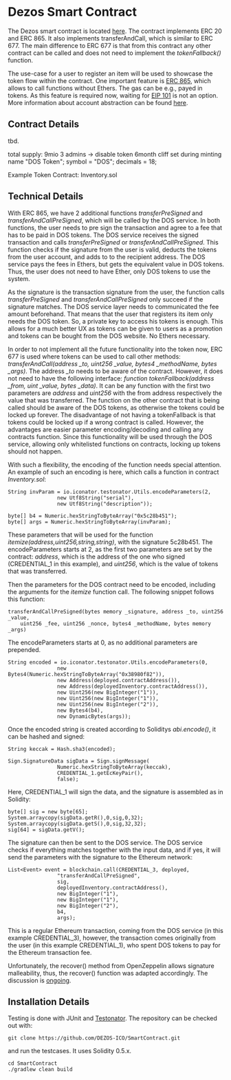 # Dezos Smart Contract

The Dezos smart contract is located [here](https://github.com/DEZOS-ICO/SmartContract/blob/master/src/test/resources/DOS.sol).
The contract implements ERC 20 and ERC 865. It also implements transferAndCall, 
which is similar to ERC 677. The main difference to ERC 677 is that from this contract any other 
contract can be called and does not need to implement the *tokenFallback()* function.

The use-case for a user to register an item will be used to showcase the token flow within 
the contract. One important feature is [ERC 865](https://github.com/ethereum/EIPs/issues/865), 
which allows to call functions without Ethers. The gas can be e.g., payed in tokens. As this 
feature is required now, waiting for [EIP 101](https://github.com/ethereum/EIPs/issues/28) 
is not an option. More information about account abstraction can be found 
[here](https://blog.ethereum.org/2015/12/24/understanding-serenity-part-i-abstraction/).

## Contract Details
tbd.

total supply: 9mio
3 admins -> disable token
6month cliff set during minting
name "DOS Token";
symbol = "DOS";
decimals = 18;

Example Token Contract: Inventory.sol

## Technical Details

With ERC 865, we have 2 additional functions *transferPreSigned* and *transferAndCallPreSigned*, 
which will be called by the DOS service. In both functions, the user needs to pre sign the 
transaction and agree to a fee that has to be paid in DOS tokens. The DOS service receives 
the signed transaction and calls *transferPreSigned* or *transferAndCallPreSigned*. This 
function checks if the signature from the user is valid, deducts the tokens from the user 
account, and adds to to the recipient address. The DOS service pays the fees in Ethers, 
but gets the equivalent value in DOS tokens. Thus, the user does not need to have Ether, 
only DOS tokens to use the system.

As the signature is the transaction signature from the user, the function calls 
*transferPreSigned* and *transferAndCallPreSigned* only succeed if the signature matches. 
The DOS service layer needs to communicated the fee amount beforehand. That means that the 
user that registers its item only needs the DOS token. So, a private key to access his 
tokens is enough. This allows for a much better UX as tokens can be given to users as a 
promotion and tokens can be bought from the DOS website. No Ethers necessary.

In order to not implement all the future functionality into the token now, ERC 677 is 
used where tokens can be used to call other methods: 
*transferAndCall(address _to, uint256 _value, bytes4 _methodName, bytes _args)*. The address *_to* 
needs to be aware of the contract. However, it does not need to have the following interface: 
*function tokenFallback(address _from, uint _value, bytes _data)*. It can be any function with 
the first two parameters are *address* and *uint256* with the from address respectively the 
value that was transferred. The function on the other contract that is being called should 
be aware of the DOS tokens, as otherwise the tokens could be locked up forever. The 
disadvantage of not having a tokenFallback is that tokens could be locked up if a wrong 
contract is called. However, the advantages are easier parameter encoding/decoding and 
calling any contracts function. Since this functionality will be used through the DOS service, 
allowing only whitelisted functions on contracts, locking up tokens should not happen.

With such a flexibility, the encoding of the function needs special attention. An example 
of such an encoding is here, which calls a function in contract *Inventory.sol*:

```
String invParam = io.iconator.testonator.Utils.encodeParameters(2,
                new Utf8String("serial"),
                new Utf8String("description"));
                
byte[] b4 = Numeric.hexStringToByteArray("0x5c28b451");
byte[] args = Numeric.hexStringToByteArray(invParam);
```

These parameters that will be used for the function *itemize(address,uint256,string,string)*, with
the signature 5c28b451. The encodeParameters starts at 2, as the first two parameters are set by
the contract: *address*, which is the address of the one who signed (CREDENTIAL_1 in this example), 
and *uint256*, which is the value of tokens that was transferred.

Then the parameters for the DOS contract need to be encoded, including the arguments for the 
*itemize* function call. The following snippet follows this function: 

```
transferAndCallPreSigned(bytes memory _signature, address _to, uint256 _value, 
    uint256 _fee, uint256 _nonce, bytes4 _methodName, bytes memory _args)
```

The encodeParameters starts at 0, as no additional parameters are prepended.
```
String encoded = io.iconator.testonator.Utils.encodeParameters(0,
                new Bytes4(Numeric.hexStringToByteArray("0x38980f82")),
                new Address(deployed.contractAddress()),
                new Address(deployedInventory.contractAddress()),
                new Uint256(new BigInteger("1")),
                new Uint256(new BigInteger("1")),
                new Uint256(new BigInteger("2")),
                new Bytes4(b4),
                new DynamicBytes(args));

```
Once the encoded string is created according to Soliditys *abi.encode()*, it can be hashed and 
signed:
```
String keccak = Hash.sha3(encoded);

Sign.SignatureData sigData = Sign.signMessage(
                Numeric.hexStringToByteArray(keccak),
                CREDENTIAL_1.getEcKeyPair(),
                false);
```
Here, CREDENTIAL_1 will sign the data, and the signature is assembled as in Solidity:
```
byte[] sig = new byte[65];
System.arraycopy(sigData.getR(),0,sig,0,32);
System.arraycopy(sigData.getS(),0,sig,32,32);
sig[64] = sigData.getV();
```
The signature can then be sent to the DOS service. The DOS service checks if everything matches
together with the input data, and if yes, it will send the parameters with the signature to the
Ethereum network:
```
List<Event> event = blockchain.call(CREDENTIAL_3, deployed,
                "transferAndCallPreSigned",
                sig,
                deployedInventory.contractAddress(),
                new BigInteger("1"),
                new BigInteger("1"),
                new BigInteger("2"),
                b4,
                args);
```
This is a regular Ethereum transaction, coming from the DOS service (in this example CREDENTIAL_3),
however, the transaction comes originally from the user (in this example CREDENTIAL_1), who
spent DOS tokens to pay for the Ethereum transaction fee.

Unfortunately, the recover() method from OpenZeppelin allows signature malleability, thus, the
recover() function was adapted accordingly. The discussion is 
[ongoing](https://github.com/OpenZeppelin/openzeppelin-solidity/pull/1622).

## Installation Details

Testing is done with JUnit and [Testonator](https://github.com/ICOnator/Testonator). 
The repository can be checked out with: 

```
git clone https://github.com/DEZOS-ICO/SmartContract.git
```

and run the testcases. It uses Solidity 0.5.x.

```
cd SmartContract
./gradlew clean build
```

